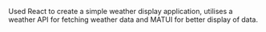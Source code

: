 Used React to create a simple weather display application, utilises a weather API for fetching weather data and MATUI for better display of data.
